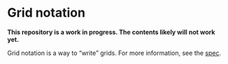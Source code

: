 # Grid notation

**This repository is a work in progress. The contents likely will not work yet.**

Grid notation is a way to “write” grids. For more information, see the [spec](SPEC.md).
